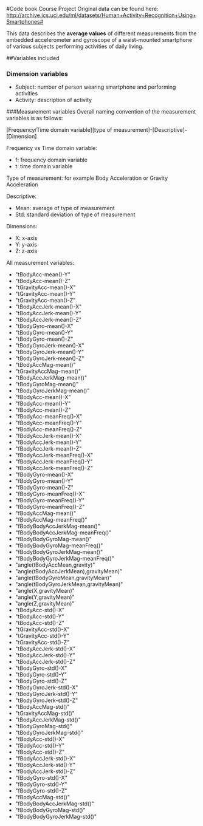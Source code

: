#Code book Course Project
Original data can be found here: http://archive.ics.uci.edu/ml/datasets/Human+Activity+Recognition+Using+Smartphones#

This data describes the **average values** of different measurements from the embedded accelerometer and gyroscope of a waist-mounted smartphone of various subjects performing activities of daily living.

##Variables included
### Dimension variables

- Subject: number of person wearing smartphone and performing activities                           
- Activity: description of activity                            

###Measurement variables
Overall naming convention of the measurement variables is as follows:

[Frequency/Time domain variable][type of measurement]-[Descriptive]-[Dimension]

Frequency vs Time domain variable:
- f: frequency domain variable
- t: time domain variable

Type of measurement: for example Body Acceleration or Gravity Acceleration

Descriptive:
- Mean: average of type of measurement
- Std: standard deviation of type of measurement

Dimensions:
- X: x-axis
- Y: y-axis
- Z: z-axis

All measurement variables:
 - "tBodyAcc-mean()-Y"                    
 - "tBodyAcc-mean()-Z"                   
 - "tGravityAcc-mean()-X"                 
 - "tGravityAcc-mean()-Y"                
 - "tGravityAcc-mean()-Z"                 
 - "tBodyAccJerk-mean()-X"               
 - "tBodyAccJerk-mean()-Y"                
 - "tBodyAccJerk-mean()-Z"               
 - "tBodyGyro-mean()-X"                   
 - "tBodyGyro-mean()-Y"                  
 - "tBodyGyro-mean()-Z"                   
 - "tBodyGyroJerk-mean()-X"              
 - "tBodyGyroJerk-mean()-Y"               
 - "tBodyGyroJerk-mean()-Z"              
 - "tBodyAccMag-mean()"                   
 - "tGravityAccMag-mean()"               
 - "tBodyAccJerkMag-mean()"               
 - "tBodyGyroMag-mean()"                 
 - "tBodyGyroJerkMag-mean()"              
 - "fBodyAcc-mean()-X"                   
 - "fBodyAcc-mean()-Y"                    
 - "fBodyAcc-mean()-Z"                   
 - "fBodyAcc-meanFreq()-X"                
 - "fBodyAcc-meanFreq()-Y"               
 - "fBodyAcc-meanFreq()-Z"                
 - "fBodyAccJerk-mean()-X"               
 - "fBodyAccJerk-mean()-Y"                
 - "fBodyAccJerk-mean()-Z"               
 - "fBodyAccJerk-meanFreq()-X"            
 - "fBodyAccJerk-meanFreq()-Y"           
 - "fBodyAccJerk-meanFreq()-Z"            
 - "fBodyGyro-mean()-X"                  
 - "fBodyGyro-mean()-Y"                   
 - "fBodyGyro-mean()-Z"                  
 - "fBodyGyro-meanFreq()-X"               
 - "fBodyGyro-meanFreq()-Y"              
 - "fBodyGyro-meanFreq()-Z"               
 - "fBodyAccMag-mean()"                  
 - "fBodyAccMag-meanFreq()"               
 - "fBodyBodyAccJerkMag-mean()"          
 - "fBodyBodyAccJerkMag-meanFreq()"       
 - "fBodyBodyGyroMag-mean()"             
 - "fBodyBodyGyroMag-meanFreq()"          
 - "fBodyBodyGyroJerkMag-mean()"         
 - "fBodyBodyGyroJerkMag-meanFreq()"      
 - "angle(tBodyAccMean,gravity)"         
 - "angle(tBodyAccJerkMean),gravityMean)"  
 - "angle(tBodyGyroMean,gravityMean)"    
 - "angle(tBodyGyroJerkMean,gravityMean)" 
 - "angle(X,gravityMean)"                
 - "angle(Y,gravityMean)"                 
 - "angle(Z,gravityMean)"                
 - "tBodyAcc-std()-X"                     
 - "tBodyAcc-std()-Y"                    
 - "tBodyAcc-std()-Z"                     
 - "tGravityAcc-std()-X"                 
 - "tGravityAcc-std()-Y"                  
 - "tGravityAcc-std()-Z"                 
 - "tBodyAccJerk-std()-X"                 
 - "tBodyAccJerk-std()-Y"                
 - "tBodyAccJerk-std()-Z"                 
 - "tBodyGyro-std()-X"                   
 - "tBodyGyro-std()-Y"                    
 - "tBodyGyro-std()-Z"                   
 - "tBodyGyroJerk-std()-X"                
 - "tBodyGyroJerk-std()-Y"               
 - "tBodyGyroJerk-std()-Z"                
 - "tBodyAccMag-std()"                   
 - "tGravityAccMag-std()"                 
 - "tBodyAccJerkMag-std()"               
 - "tBodyGyroMag-std()"                   
 - "tBodyGyroJerkMag-std()"              
 - "fBodyAcc-std()-X"                     
 - "fBodyAcc-std()-Y"                    
 - "fBodyAcc-std()-Z"                     
 - "fBodyAccJerk-std()-X"                
 - "fBodyAccJerk-std()-Y"                 
 - "fBodyAccJerk-std()-Z"                
 - "fBodyGyro-std()-X"                    
 - "fBodyGyro-std()-Y"                   
 - "fBodyGyro-std()-Z"                    
 - "fBodyAccMag-std()"                   
 - "fBodyBodyAccJerkMag-std()"            
 - "fBodyBodyGyroMag-std()"              
 -  "fBodyBodyGyroJerkMag-std()"
